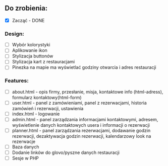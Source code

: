 ## Do zrobienia:
- [x] Zacząć - DONE
### Design:
- [ ] Wybór kolorystyki
- [ ] Aplikowanie ikon
- [ ] Stylizacja buttonów
- [ ] Stylizacja kart z restauracjami
- [ ] Pinezka na mapie ma wyświetlać godziny otwarcia i adres restauracji
### Features:
- [ ] about.html - opis firmy, przesłanie, misja, kontaktowe info (html-adress), formularz kontaktowy(html-form)
- [ ] user.html - panel z zamówieniami, panel z rezerwacjami, historia zamówień i rezerwacji, ustawienia
- [ ] index.html - logowanie
- [ ] admin.html - panel zarządzania informacjami kontaktowymi, adresem,  wyświetlenie danych kontaktowych usera i informacji o rezerwacji
- [ ] planner.html - panel zarządzania rezerwacjami, dodawanie godzin rezerwacji, dezaktywacja godzin rezerwacji, kalendarzowy look na rezerwacje
- [ ] Baza danych
- [ ] Dodanie linków do glovo/pyszne danych restauracji
- [ ] Sesje w PHP
